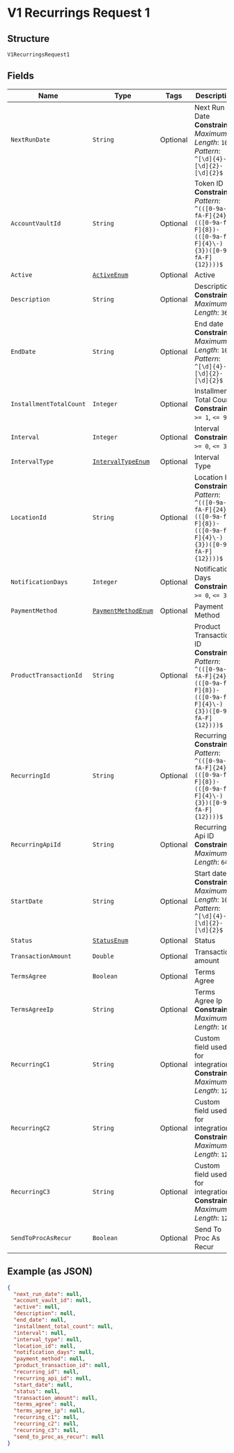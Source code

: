 
# V1 Recurrings Request 1

## Structure

`V1RecurringsRequest1`

## Fields

| Name | Type | Tags | Description | Getter | Setter |
|  --- | --- | --- | --- | --- | --- |
| `NextRunDate` | `String` | Optional | Next Run Date<br>**Constraints**: *Maximum Length*: `10`, *Pattern*: `^[\d]{4}-[\d]{2}-[\d]{2}$` | String getNextRunDate() | setNextRunDate(String nextRunDate) |
| `AccountVaultId` | `String` | Optional | Token ID<br>**Constraints**: *Pattern*: `^(([0-9a-fA-F]{24})\|(([0-9a-fA-F]{8})-(([0-9a-fA-F]{4}\-){3})([0-9a-fA-F]{12})))$` | String getAccountVaultId() | setAccountVaultId(String accountVaultId) |
| `Active` | [`ActiveEnum`](../../doc/models/active-enum.md) | Optional | Active | ActiveEnum getActive() | setActive(ActiveEnum active) |
| `Description` | `String` | Optional | Description<br>**Constraints**: *Maximum Length*: `36` | String getDescription() | setDescription(String description) |
| `EndDate` | `String` | Optional | End date<br>**Constraints**: *Maximum Length*: `10`, *Pattern*: `^[\d]{4}-[\d]{2}-[\d]{2}$` | String getEndDate() | setEndDate(String endDate) |
| `InstallmentTotalCount` | `Integer` | Optional | Installment Total Count<br>**Constraints**: `>= 1`, `<= 999` | Integer getInstallmentTotalCount() | setInstallmentTotalCount(Integer installmentTotalCount) |
| `Interval` | `Integer` | Optional | Interval<br>**Constraints**: `>= 0`, `<= 365` | Integer getInterval() | setInterval(Integer interval) |
| `IntervalType` | [`IntervalTypeEnum`](../../doc/models/interval-type-enum.md) | Optional | Interval Type | IntervalTypeEnum getIntervalType() | setIntervalType(IntervalTypeEnum intervalType) |
| `LocationId` | `String` | Optional | Location ID<br>**Constraints**: *Pattern*: `^(([0-9a-fA-F]{24})\|(([0-9a-fA-F]{8})-(([0-9a-fA-F]{4}\-){3})([0-9a-fA-F]{12})))$` | String getLocationId() | setLocationId(String locationId) |
| `NotificationDays` | `Integer` | Optional | Notification Days<br>**Constraints**: `>= 0`, `<= 365` | Integer getNotificationDays() | setNotificationDays(Integer notificationDays) |
| `PaymentMethod` | [`PaymentMethodEnum`](../../doc/models/payment-method-enum.md) | Optional | Payment Method | PaymentMethodEnum getPaymentMethod() | setPaymentMethod(PaymentMethodEnum paymentMethod) |
| `ProductTransactionId` | `String` | Optional | Product Transaction ID<br>**Constraints**: *Pattern*: `^(([0-9a-fA-F]{24})\|(([0-9a-fA-F]{8})-(([0-9a-fA-F]{4}\-){3})([0-9a-fA-F]{12})))$` | String getProductTransactionId() | setProductTransactionId(String productTransactionId) |
| `RecurringId` | `String` | Optional | Recurring ID<br>**Constraints**: *Pattern*: `^(([0-9a-fA-F]{24})\|(([0-9a-fA-F]{8})-(([0-9a-fA-F]{4}\-){3})([0-9a-fA-F]{12})))$` | String getRecurringId() | setRecurringId(String recurringId) |
| `RecurringApiId` | `String` | Optional | Recurring Api ID<br>**Constraints**: *Maximum Length*: `64` | String getRecurringApiId() | setRecurringApiId(String recurringApiId) |
| `StartDate` | `String` | Optional | Start date<br>**Constraints**: *Maximum Length*: `10`, *Pattern*: `^[\d]{4}-[\d]{2}-[\d]{2}$` | String getStartDate() | setStartDate(String startDate) |
| `Status` | [`StatusEnum`](../../doc/models/status-enum.md) | Optional | Status | StatusEnum getStatus() | setStatus(StatusEnum status) |
| `TransactionAmount` | `Double` | Optional | Transaction amount | Double getTransactionAmount() | setTransactionAmount(Double transactionAmount) |
| `TermsAgree` | `Boolean` | Optional | Terms Agree | Boolean getTermsAgree() | setTermsAgree(Boolean termsAgree) |
| `TermsAgreeIp` | `String` | Optional | Terms Agree Ip<br>**Constraints**: *Maximum Length*: `16` | String getTermsAgreeIp() | setTermsAgreeIp(String termsAgreeIp) |
| `RecurringC1` | `String` | Optional | Custom field used for integrations<br>**Constraints**: *Maximum Length*: `128` | String getRecurringC1() | setRecurringC1(String recurringC1) |
| `RecurringC2` | `String` | Optional | Custom field used for integrations<br>**Constraints**: *Maximum Length*: `128` | String getRecurringC2() | setRecurringC2(String recurringC2) |
| `RecurringC3` | `String` | Optional | Custom field used for integrations<br>**Constraints**: *Maximum Length*: `128` | String getRecurringC3() | setRecurringC3(String recurringC3) |
| `SendToProcAsRecur` | `Boolean` | Optional | Send To Proc As Recur | Boolean getSendToProcAsRecur() | setSendToProcAsRecur(Boolean sendToProcAsRecur) |

## Example (as JSON)

```json
{
  "next_run_date": null,
  "account_vault_id": null,
  "active": null,
  "description": null,
  "end_date": null,
  "installment_total_count": null,
  "interval": null,
  "interval_type": null,
  "location_id": null,
  "notification_days": null,
  "payment_method": null,
  "product_transaction_id": null,
  "recurring_id": null,
  "recurring_api_id": null,
  "start_date": null,
  "status": null,
  "transaction_amount": null,
  "terms_agree": null,
  "terms_agree_ip": null,
  "recurring_c1": null,
  "recurring_c2": null,
  "recurring_c3": null,
  "send_to_proc_as_recur": null
}
```

